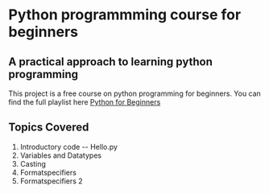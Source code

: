 # Python programmming course for beginners 
## A practical approach to learning python programming 
This project is a free course on python programming for beginners. You can find the full playlist here [Python for Beginners](https://www.youtube.com/watch?v=dm-OmwUrPMY&list=PLrSslYDiIROWR01WzFiSR5JFWAC0r85of)
## Topics Covered 
1. Introductory code -- Hello.py
2. Variables and Datatypes
3. Casting
4. Formatspecifiers 
5. Formatspecifiers 2 